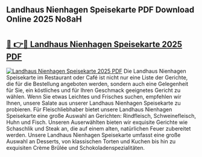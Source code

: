 ## Landhaus Nienhagen Speisekarte PDF Download Online 2025 No8aH

# <h2><a href="http://gc6wh3i.nevu.top/?p=Landhaus+Nienhagen+Speisekarte">🔗 👉🔴 Landhaus Nienhagen Speisekarte 2025 PDF</a></h2>

[![Landhaus Nienhagen Speisekarte 2025 PDF](https://i.imgur.com/dBaPXMq.png)](http://gc6wh3i.nevu.top/?p=Landhaus+Nienhagen+Speisekarte)
Die Landhaus Nienhagen Speisekarte im Restaurant oder Café ist nicht nur eine Liste der Gerichte, die für die Bestellung angeboten werden, sondern auch eine Gelegenheit für Sie, ein köstliches und für Ihren Geschmack geeignetes Gericht zu wählen. Wenn Sie etwas Leichtes und Frisches suchen, empfehlen wir Ihnen, unsere Salate aus unserer Landhaus Nienhagen Speisekarte zu probieren. Für Fleischliebhaber bietet unsere Landhaus Nienhagen Speisekarte eine große Auswahl an Gerichten: Rindfleisch, Schweinefleisch, Huhn und Fisch. Unseren Auserwählten bieten wir exquisite Gerichte wie Schaschlik und Steak an, die auf einem alten, natürlichen Feuer zubereitet werden. Unsere Landhaus Nienhagen Speisekarte umfasst eine große Auswahl an Desserts, von klassischen Torten und Kuchen bis hin zu exquisiten Crème Brûlée und Schokoladenspezialitäten.

